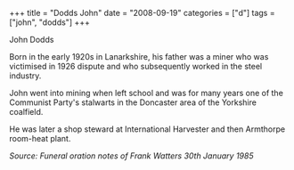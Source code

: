 +++
title = "Dodds John"
date = "2008-09-19"
categories = ["d"]
tags = ["john", "dodds"]
+++

John Dodds

Born in the early 1920s in Lanarkshire, his father was a miner who was victimised in 1926 dispute and who subsequently worked in the steel industry.

John went into mining when left school and was for many years one of the Communist Party's stalwarts in the Doncaster area of the Yorkshire coalfield.

He was later a shop steward at International Harvester and then Armthorpe room-heat plant.

_Source: Funeral oration notes of Frank Watters 30th January 1985_
